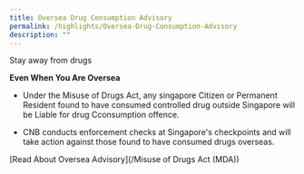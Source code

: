 ```yaml
---
title: Oversea Drug Consumption Advisory
permalink: /highlights/Oversea-Drug-Consumption-Advisory
description: ""
---
```

Stay away from drugs

**Even When You Are Oversea**

* Under the Misuse of Drugs Act, any singapore Citizen or Permanent Resident found to have consumed controlled drug outside Singapore will be Liable for drug Cconsumption offence.

* CNB conducts enforcement checks at Singapore's checkpoints and will take action against those found to have consumed drugs overseas.

[Read About Oversea Advisory](/Misuse of Drugs Act (MDA))